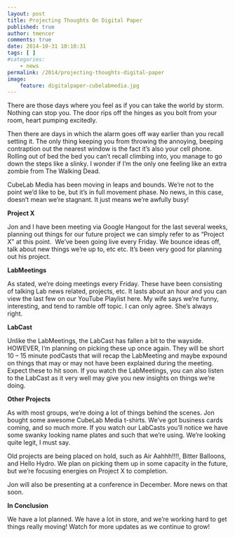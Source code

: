 ```yaml
---
layout: post
title: Projecting Thoughts On Digital Paper
published: true
author: tmencer
comments: true
date: 2014-10-31 10:10:31
tags: [ ]
#categories:
    - news
permalink: /2014/projecting-thoughts-digital-paper
image:
    feature: digitalpaper-cubelabmedia.jpg
---
```

There are those days where you feel as if you can take the world by storm. Nothing can stop you. The door rips off the hinges as you bolt from your room, heart pumping excitedly.

Then there are days in which the alarm goes off way earlier than you recall setting it. The only thing keeping you from throwing the annoying, beeping contraption out the nearest window is the fact it&#8217;s also your cell phone. Rolling out of bed the bed you can&#8217;t recall climbing into, you manage to go down the steps like a slinky. I wonder if I&#8217;m the only one feeling like an extra zombie from The Walking Dead.

CubeLab Media has been moving in leaps and bounds. We&#8217;re not to the point we&#8217;d like to be, but it&#8217;s in full movement phase. No news, in this case, doesn&#8217;t mean we&#8217;re stagnant. It just means we&#8217;re awfully busy!

**Project X**

Jon and I have been meeting via Google Hangout for the last several weeks, planning out things for our future project we can simply refer to as &#8220;Project X&#8221; at this point.  We&#8217;ve been going live every Friday. We bounce ideas off, talk about new things we&#8217;re up to, etc etc. It&#8217;s been very good for planning out his project.

**LabMeetings**

As stated, we&#8217;re doing meetings every Friday. These have been consisting of talking Lab news related, projects, etc. It lasts about an hour and you can view the last few on our YouTube Playlist here. My wife says we&#8217;re funny, interesting, and tend to ramble off topic. I can only agree. She&#8217;s always right.

**LabCast**

Unlike the LabMeetings, the LabCast has fallen a bit to the wayside. HOWEVER, I&#8217;m planning on picking these up once again. They will be short 10 &#8211; 15 minute podCasts that will recap the LabMeeting and maybe expound on things that may or may not have been explained during the meeting. Expect these to hit soon. If you watch the LabMeetings, you can also listen to the LabCast as it very well may give you new insights on things we&#8217;re doing.

**Other Projects**

As with most groups, we&#8217;re doing a lot of things behind the scenes. Jon bought some awesome CubeLab Media t-shirts. We&#8217;ve got business cards coming, and so much more. If you watch our LabCasts you&#8217;ll notice we have some swanky looking name plates and such that we&#8217;re using. We&#8217;re looking quite legit, I must say.

Old projects are being placed on hold, such as Air Aahhh!!!!, Bitter Balloons, and Hello Hydro. We plan on picking them up in some capacity in the future, but we&#8217;re focusing energies on Project X to completion.

Jon will also be presenting at a conference in December. More news on that soon.

**In Conclusion**

We have a lot planned. We have a lot in store, and we&#8217;re working hard to get things really moving! Watch for more updates as we continue to grow!

&nbsp;